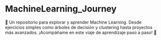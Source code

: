 # MachineLearning_Journey
🚀 Un repositorio para explorar y aprender Machine Learning. Desde ejercicios simples como árboles de decisión y clustering hasta proyectos más avanzados. ¡Acompáñame en este viaje de aprendizaje paso a paso! 🌟
